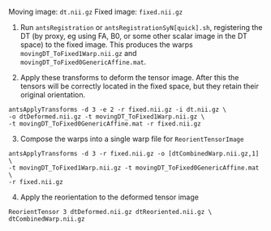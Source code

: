 Moving image: `dt.nii.gz`
Fixed image: `fixed.nii.gz`

1.   Run `antsRegistration` or `antsRegistrationSyN[quick].sh`, registering the DT (by proxy, eg using FA, B0, or some other scalar image in the DT space) to the fixed image. This produces the warps `movingDT_ToFixed1Warp.nii.gz` and `movingDT_ToFixed0GenericAffine.mat`.

2. Apply these transforms to deform the tensor image. After this the tensors will be correctly located in the fixed space, but they retain their original orientation.

```
antsApplyTransforms -d 3 -e 2 -r fixed.nii.gz -i dt.nii.gz \
-o dtDeformed.nii.gz -t movingDT_ToFixed1Warp.nii.gz \
-t movingDT_ToFixed0GenericAffine.mat -r fixed.nii.gz
```

3. Compose the warps into a single warp file for `ReorientTensorImage`

```
antsApplyTransforms -d 3 -r fixed.nii.gz -o [dtCombinedWarp.nii.gz,1] \
-t movingDT_ToFixed1Warp.nii.gz -t movingDT_ToFixed0GenericAffine.mat \
-r fixed.nii.gz
```

4. Apply the reorientation to the deformed tensor image

```
ReorientTensor 3 dtDeformed.nii.gz dtReoriented.nii.gz \
dtCombinedWarp.nii.gz
```